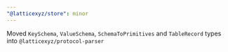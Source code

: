 ```yaml
---
"@latticexyz/store": minor
---
```


Moved `KeySchema`, `ValueSchema`, `SchemaToPrimitives` and `TableRecord` types into `@latticexyz/protocol-parser`
